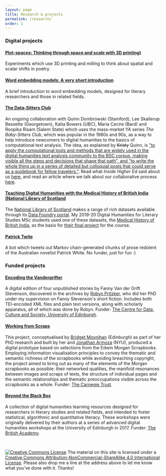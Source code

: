 ```yaml
---
layout: page
title: Research & projects
permalink: /research/
order: 1
---
```


### Digital projects

#### [Plot-spaces: Thinking through space and scale with 3D printing)](../research/plot-spaces)
Experiments which use 3D printing and milling to think about spatial and scalar shifts in poetry.

#### [Word embedding models: A very short introduction](../research/word-embeddings)
A brief introduction to word embedding models, designed for literary researchers and those in related fields.

#### [The Data-Sitters Club](https://datasittersclub.github.io/site/)
An ongoing collaboration with Quinn Dombrowski (Stamford), Lee Skallerup Bessette (Georgetown), Katia Bowers (UBC), Maria Cecire (Bard) and Roopika Risam (Salem State) which uses the mass-market YA series *The Baby-Sitters Club*, which was popular in the 1980s and 90s, as a way to help introduce newcomers to digital humanities to the basics of computational text analysis. The idea, as explained by ~~Kristy~~ Quinn, is ["to apply the computational tools and methods that are widely used in the digital humanities text analysis community to the BSC corpus, making visible all the steps and decisions that shape that path", and "to write the whole thing up in a series of detailed but colloquial posts that could serve as a guidebook for fellow travelers."](https://datasittersclub.github.io/site/dsc1/). Read what *Inside Higher Ed* said about us [here](https://insidehighered.com/news/2020/04/15/we-need-fun-more-ever-digital-humanities-meets-baby-sitters-club-books), and read an article where we talk about our collaborative process [here](https://journals.publishing.umich.edu/jep/article/id/6093/).

#### [Teaching Digital Humanities with the Medical History of British India (National Library of Scotland](https://data.nls.uk/projects/teaching-digital-humanities-with-a-medical-history-of-british-india/)
The [National Library of Scotland](https://www.nls.uk/) makes a range of rich datasets available through its [Data Foundry portal](https://data.nls.uk/). My 2019-20 Digital Humanities for Literary Studies MSc students used one of these datasets, the [Medical History of British India](https://digital.nls.uk/indiapapers/), as the basis for [their final project](https://aelangdh.wordpress.com/) for the course. 

#### [Patrick Twite](https://twitter.com/patricktwite)
A bot which tweets out Markov chain-generated chunks of prose redolent of the Australian novelist Patrick White. No funder, just for fun :)


### Funded projects

#### [Encoding the Vandergrifter](https://robynpritzker.github.io/encodingthevandegrifter/)
A digital edition of four unpublished stories by Fanny Van der Grift Stevenson, discovered in the archives by [Robyn Pritzker](https://www.ed.ac.uk/profile/robyn-pritzker), who did her PhD under my supervision on Fanny Stevenson's short fiction. Includes both TEI-encoded XML files and plain text versions, along with scholarly apparatus, all of which was done by Robyn. Funder: [The Centre for Data, Culture and Society, University of Edinburgh](https://www.cdcs.ed.ac.uk/).

#### [Working from Scraps](http://digitaldecoupage.llc.ed.ac.uk)
This project, conceptualised by [Bridget Moynihan](https://www.ed.ac.uk/profile/bridget-moynihan) (Edinburgh) as part of her PhD research and built by her and [Jonathan Armoza](https://github.com/jarmoza/) (NYU), produced a digital prototype based on selections from the Edwin Morgan Scrapbooks. Employing information visualisation principles to convey the thematic and semantic richness of the scrapbooks while avoiding breaching copyright, the project aimed to bring out as many of the elements of the Morgan scrapbooks as possible: their networked qualities, the manifold resonances between images and scraps of texts, the structure of individual pages and the semantic relationships and thematic preoccupations visible across the scrapbooks as a whole. Funder: [The Carnegie Trust](https://www.carnegie-trust.org/).

#### [Beyond the Black Box](http://blackbox.llc.ed.ac.uk)
A collection of digital humanities learning resources designed for researchers in literary studies and related fields, and intended to foster statistical, algorithmic and quantitative literacy. These workshops were originally delivered by their authors at a series of advanced digital humanities workshops at the University of Edinburgh in 2017. Funder: [The British Academy](http://www.britac.ac.uk/).

<br />

[![Creative Commons License](https://i.creativecommons.org/l/by-nc-sa/4.0/80x15.png)](http://creativecommons.org/licenses/by-nc-sa/4.0/)
The material on this site is licensed under a [Creative Commons Attribution-NonCommercial-ShareAlike 4.0 International License](http://creativecommons.org/licenses/by-nc-sa/4.0/). Please also drop me a line at the address above to let me know what you’ve done with it. Thanks!
